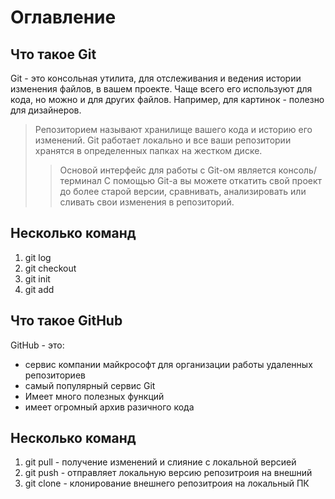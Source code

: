 # Оглавление

## Что такое Git
Git - это консольная утилита, для отслеживания и ведения истории изменения файлов, в вашем проекте. Чаще всего его используют для кода, но можно и для других файлов. Например, для картинок - полезно для дизайнеров.
> Репозиторием называют хранилище вашего кода и историю его изменений. Git работает локально и все ваши репозитории хранятся в определенных папках на жестком диске.
>> Основой интерфейс для работы с Git-ом является консоль/терминал
С помощью Git-a вы можете откатить свой проект до более старой версии, сравнивать, анализировать или сливать свои изменения в репозиторий.


## Несколько команд

1. git log
2. git checkout
3. git init
4. git add


## Что такое GitHub
GitHub - это:
* сервис компании майкрософт для организации работы удаленных репозиториев
* самый популярный сервис Git
* Имеет много полезных функций
* имеет огромный архив разичного кода

## Несколько команд
1. git pull - получение изменений и слияние с локальной версией
2. git push - отправляет локальную версию репозитроия на внешний
3. git clone -  клонирование внешнего репозитроия на локальный ПК
